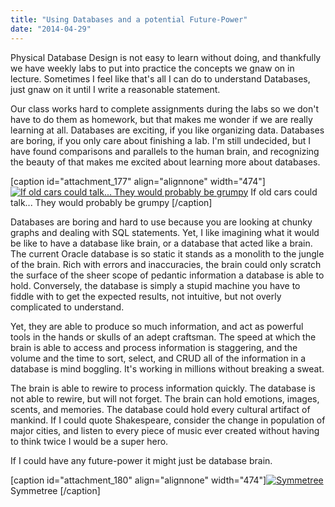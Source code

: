 ```yaml
---
title: "Using Databases and a potential Future-Power"
date: "2014-04-29"
---
```


Physical Database Design is not easy to learn without doing, and thankfully we have weekly labs to put into practice the concepts we gnaw on in lecture. Sometimes I feel like that's all I can do to understand Databases, just gnaw on it until I write a reasonable statement.

Our class works hard to complete assignments during the labs so we don't have to do them as homework, but that makes me wonder if we are really learning at all. Databases are exciting, if you like organizing data. Databases are boring, if you only care about finishing a lab. I'm still undecided, but I have found comparisons and parallels to the human brain, and recognizing the beauty of that makes me excited about learning more about databases.

\[caption id="attachment\_177" align="alignnone" width="474"\][![If old cars could talk... They would probably be grumpy ](images/IMG_20140426_174122-1024x1024.jpg)](http://timmyreilly.com/wp-content/uploads/2014/04/IMG_20140426_174122.jpg) If old cars could talk... They would probably be grumpy \[/caption\]

Databases are boring and hard to use because you are looking at chunky graphs and dealing with SQL statements. Yet, I like imagining what it would be like to have a database like brain, or a database that acted like a brain. The current Oracle database is so static it stands as a monolith to the jungle of the brain. Rich with errors and inaccuracies, the brain could only scratch the surface of the sheer scope of pedantic information a database is able to hold. Conversely, the database is simply a stupid machine you have to fiddle with to get the expected results, not intuitive, but not overly complicated to understand.

Yet, they are able to produce so much information, and act as powerful tools in the hands or skulls of an adept craftsman. The speed at which the brain is able to access and process information is staggering, and the volume and the time to sort, select, and CRUD all of the information in a database is mind boggling. It's working in millions without breaking a sweat.

The brain is able to rewire to process information quickly. The database is not able to rewire, but will not forget. The brain can hold emotions, images, scents, and memories. The database could hold every cultural artifact of mankind. If I could quote Shakespeare, consider the change in population of major cities, and listen to every piece of music ever created without having to think twice I would be a super hero.

If I could have any future-power it might just be database brain.

\[caption id="attachment\_180" align="alignnone" width="474"\][![Symmetree ](images/IMG_20140412_181031-768x1024.jpg)](http://timmyreilly.com/wp-content/uploads/2014/04/IMG_20140412_181031.jpg) Symmetree \[/caption\]
